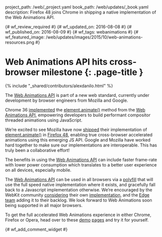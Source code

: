 project_path: /web/_project.yaml
book_path: /web/updates/_book.yaml
description: Firefox 48 joins Chrome in shipping a native implementation of the Web Animations API.

{# wf_review_required #}
{# wf_updated_on: 2016-08-08 #}
{# wf_published_on: 2016-08-09 #}
{# wf_tags: webanimations #}
{# wf_featured_image: /web/updates/images/2015/10/web-animations-resources.png #}

# Web Animations API hits cross-browser milestone {: .page-title }

{% include "_shared/contributors/alexdanilo.html" %}



The [Web Animations API](http://w3c.github.io/web-animations/) is part of a new web standard, currently under development by browser engineers from Mozilla and Google.

Chrome 36 [implemented](https://developers.google.com/web/updates/2014/05/Web-Animations-element.animate-is-now-in-Chrome-36) the [element.animate()](http://w3c.github.io/web-animations/#the-animatable-interface) method from the [Web Animations API](http://w3c.github.io/web-animations/), empowering developers to build performant compositor threaded animations using JavaScript.

We’re excited to see Mozilla have now [shipped](https://hacks.mozilla.org/2016/08/animating-like-you-just-dont-care-with-element-animate/) their implementation of [element.animate()](http://w3c.github.io/web-animations/#the-animatable-interface) in [Firefox 48](https://developer.mozilla.org/en-US/Firefox/Releases/48), enabling true cross-browser accelerated animations using this emerging JS API. Google and Mozilla have worked hard together to make sure our implementations are interoperable. This has truly been a collaborative effort!

The benefits in using the [Web Animations API](http://w3c.github.io/web-animations/) can include faster frame-rate with lower power consumption which translates to a better user experience on all devices, especially mobile.

The [Web Animations API](http://w3c.github.io/web-animations/) can be used in all browsers via a [polyfill](https://github.com/web-animations/web-animations-js/) that will use the full speed native implementation where it exists, and gracefully fall back to a Javascript implementation otherwise. We’re encouraged by the WebKit community [considering](https://webkit.org/status/#specification-web-animations) their own [implementation](https://lists.webkit.org/pipermail/webkit-dev/2015-November/027771.html), and the [Edge team](https://wpdev.uservoice.com/forums/257854-microsoft-edge-developer/suggestions/6263650-web-animations-javascript-api) adding it to their backlog. We look forward to Web Animations soon being supported in all major browsers.

To get the full accelerated Web Animations experience in either Chrome, Firefox or Opera, head over to these [demo](http://web-animations.github.io/web-animations-demos/) [pages](https://mozdevs.github.io/Animation-examples/) and try it for yourself.



{# wf_add_comment_widget #}
